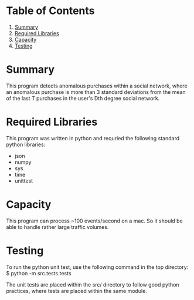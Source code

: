 # Table of Contents
1. [Summary](README.md#summary)
2. [Required Libraries](README.md#required-libraries)
3. [Capacity](README.md#capacity)
9. [Testing](README.md#testing)


# Summary

This program detects anomalous purchases within a social network, where an anomalous purchase is more than 3 standard deviations from the mean of the last T purchases in the user's Dth degree social network. 

# Required Libraries

This program was written in python and requried the following standard python libraries:
* json
* numpy
* sys
* time
* unittest

# Capacity

This program can process ~100 events/second on a mac. So it should be able to handle rather large traffic volumes. 

# Testing 

To run the python unit test, use the following command in the top directory:
$ python -m src.tests.tests

The unit tests are placed within the src/ directory to follow good python practices, where tests are placed within the same module.
